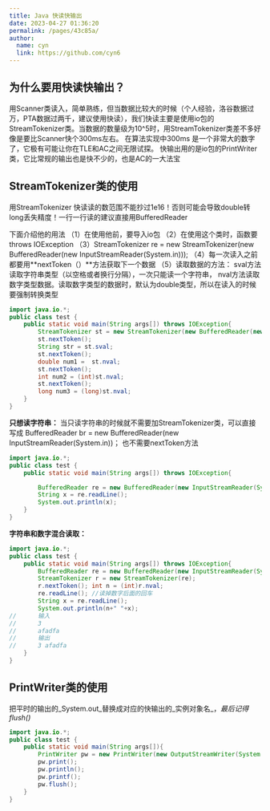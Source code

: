 ```yaml
---
title: Java 快读快输出
date: 2023-04-27 01:36:20
permalink: /pages/43c85a/
author: 
  name: cyn
  link: https://github.com/cyn6
---
```


## 为什么要用快读快输出？
用Scanner类读入，简单熟练，但当数据比较大的时候（个人经验，洛谷数据过万，PTA数据过两千，建议使用快读），我们快读主要是使用io包的StreamTokenizer类。当数据的数量级为10^5时，用StreamTokenizer类差不多好像是要比Scanner快个300ms左右。
在算法实现中300ms 是一个非常大的数字了，它极有可能让你在TLE和AC之间无限试探。
快输出用的是io包的PrintWriter类，它比常规的输出也是快不少的，也是AC的一大法宝

## StreamTokenizer类的使用
用StreamTokenizer 快读读的数范围不能抄过1e16！否则可能会导致double转long丢失精度！一行一行读的建议直接用BufferedReader

下面介绍他的用法
（1）在使用他前，要导入io包
（2）在使用这个类时，函数要throws IOException
（3）StreamTokenizer re = new StreamTokenizer(new BufferedReader(new InputStreamReader(System.in)));
（4）每一次读入之前都要用**nextToken（）**方法获取下一个数据
（5）读取数据的方法：
sval方法读取字符串类型（以空格或者换行分隔），一次只能读一个字符串，
nval方法读取数字类型数据。读取数字类型的数据时，默认为double类型，所以在读入的时候要强制转换类型

```java
import java.io.*;
public class test {
	public static void main(String args[]) throws IOException{
		StreamTokenizer st = new StreamTokenizer(new BufferedReader(new InputStreamReader(System.in))); 
		st.nextToken();
		String str = st.sval;
		st.nextToken();
		double num1 =  st.nval;
		st.nextToken();
		int num2 = (int)st.nval;
		st.nextToken();
		long num3 = (long)st.nval;
	}
}
```


**只想读字符串：**
当只读字符串的时候就不需要加StreamTokenizer类，可以直接写成 BufferedReader br = new BufferedReader(new InputStreamReader(System.in))；
也不需要nextToken方法
```java
import java.io.*;
public class test {
	public static void main(String args[]) throws IOException{

		BufferedReader re = new BufferedReader(new InputStreamReader(System.in));
		String x = re.readLine();
		System.out.println(x);
	}
}
```

**字符串和数字混合读取：**
```java
import java.io.*;
public class test {
	public static void main(String args[]) throws IOException{
		BufferedReader re = new BufferedReader(new InputStreamReader(System.in));
		StreamTokenizer r = new StreamTokenizer(re);
		r.nextToken(); int n = (int)r.nval;
		re.readLine(); //读掉数字后面的回车
		String x = re.readLine();
		System.out.println(n+" "+x);
//		输入 
//		3
//		afadfa
//		输出
//		3 afadfa
	}
}
```

## PrintWriter类的使用
把平时的输出的_System.out_替换成对应的快输出的_实例对象名_，_最后记得 flush()_

```java
import java.io.*;
public class test {
	public static void main(String args[]){
		PrintWriter pw = new PrintWriter(new OutputStreamWriter(System.out));
		pw.print();
		pw.println();
		pw.printf();
		pw.flush();
	}
}
```

## 
